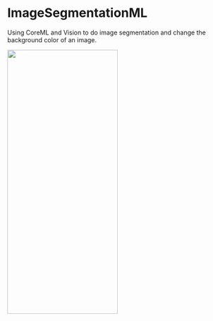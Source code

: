 # ImageSegmentationML
Using CoreML and Vision to  do image segmentation and change the background color of an image. 

 <img width="250" height="600" src="https://github.com/Onaeem26/ImageSegmentationML/blob/master/imagesegmentationML.gif">
